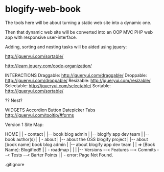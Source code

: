 blogify-web-book
================

The tools here will be about turning a static web site into a dynamic one.

Then that dynamic web site will be converted
into an OOP MVC PHP web app with responsive user-interface.

Adding, sorting and nesting tasks will be aided using jquery:

http://jqueryui.com/sortable/

http://learn.jquery.com/code-organization/

INTERACTIONS
 Draggable:   http://jqueryui.com/draggable/
 Droppable:   http://jqueryui.com/droppable/
 Resizable:   http://jqueryui.com/resizable/
 Selectable:  http://jqueryui.com/selectable/
 Sortable:    http://jqueryui.com/sortable/

 ?? Nest?

WIDGETS
 Accordion
 Button
 Datepicker
 Tabs
 http://jqueryui.com/tooltip/#forms

Version 1  Site Map:

HOME
 |
 | - contact
 |      |-- book blog admin
 |      |-- blogify app dev team
 |      |-- book author(s)
 |
 | - about
 |      |-- about the OSS blogify project
 |      |-- about [book name] book blog admin
 |      |-- about blogify app dev team
 |
 | => [Book Name]: Blogified!!
 | 
 | - roadmap
 |      |
 |      |-- Versions --< Features --< Commits --< Tests --< Barter Points
 |
 | - error:  Page Not Found.

.gitignore
 
